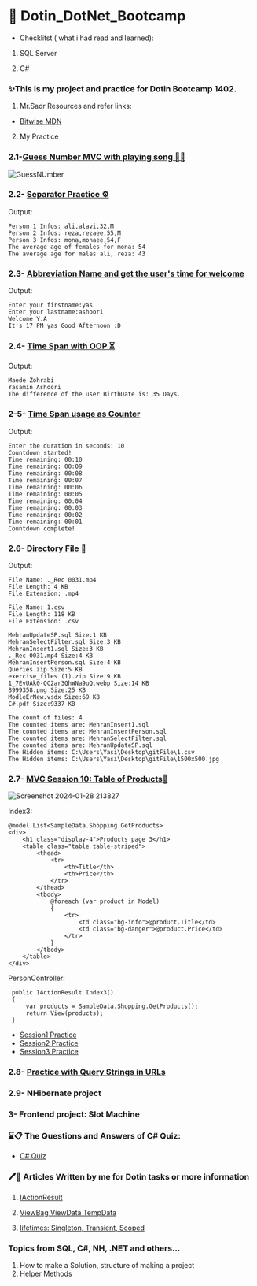  #  🥇 Dotin_DotNet_Bootcamp

- Checklitst ( what i had read and learned):

1. SQL Server

2. C#

### ✨This is my project and practice for Dotin Bootcamp 1402.

1. Mr.Sadr Resources and refer links:

- <a href="https://learn.microsoft.com/en-us/dotnet/csharp/language-reference/operators/bitwise-and-shift-operators">Bitwise MDN</a>

2. My Practice

### 2.1-<a href="https://github.com/yasaminashoori/Dotin-DotNet-Bootcamp/tree/master/CSProjects/MVCExamples">Guess Number MVC with playing song 🎲🎵</a>

![GuessNUmber](https://github.com/yasaminashoori/Dotin-DotNet-Bootcamp/assets/96047848/999f21e9-a1d4-409f-ac0c-c83ef41964d5)

### 2.2- <a href="https://github.com/yasaminashoori/Dotin-DotNet-Bootcamp/tree/master/CSProjects/SeparatorPractice">Separator Practice ⚙️</a>

Output:

```
Person 1 Infos: ali,alavi,32,M
Person 2 Infos: reza,rezaee,55,M
Person 3 Infos: mona,monaee,54,F
The average age of females for mona: 54
The average age for males ali, reza: 43
```

### 2.3- <a href="https://github.com/yasaminashoori/Dotin-DotNet-Bootcamp/tree/master/CSProjects/AbbreviationShowName">Abbreviation Name and get the user's time for welcome</a>

Output:

```
Enter your firstname:yas
Enter your lastname:ashoori
Welcome Y.A
It's 17 PM yas Good Afternoon :D
```

### 2.4- <a href="https://github.com/yasaminashoori/Dotin-DotNet-Bootcamp/tree/master/CSProjects/TimeSpan">Time Span with OOP ⏳</a>

Output:

```
Maede Zohrabi
Yasamin Ashoori
The difference of the user BirthDate is: 35 Days.

```

### 2-5- <a href="https://github.com/yasaminashoori/Dotin-DotNet-Bootcamp/tree/master/Dotin_C%23_Projects/TimeSpan_Example">Time Span usage as Counter</a>

Output:

```
Enter the duration in seconds: 10
Countdown started!
Time remaining: 00:10
Time remaining: 00:09
Time remaining: 00:08
Time remaining: 00:07
Time remaining: 00:06
Time remaining: 00:05
Time remaining: 00:04
Time remaining: 00:03
Time remaining: 00:02
Time remaining: 00:01
Countdown complete!
```

### 2.6- <a href="https://github.com/yasaminashoori/Dotin-DotNet-Bootcamp/tree/master/CSProjects/DirectoryFile">Directory File 📄</a>

Output:

```
File Name: ._Rec 0031.mp4
File Length: 4 KB
File Extension: .mp4

File Name: 1.csv
File Length: 118 KB
File Extension: .csv

MehranUpdateSP.sql Size:1 KB
MehranSelectFilter.sql Size:3 KB
MehranInsert1.sql Size:3 KB
._Rec 0031.mp4 Size:4 KB
MehranInsertPerson.sql Size:4 KB
Queries.zip Size:5 KB
exercise_files (1).zip Size:9 KB
1_7EvUAk0-QC2ar3QhWNa9uQ.webp Size:14 KB
8999358.png Size:25 KB
ModleErNew.vsdx Size:69 KB
C#.pdf Size:9337 KB

The count of files: 4
The counted items are: MehranInsert1.sql
The counted items are: MehranInsertPerson.sql
The counted items are: MehranSelectFilter.sql
The counted items are: MehranUpdateSP.sql
The Hidden items: C:\Users\Yasi\Desktop\gitFile\1.csv
The Hidden items: C:\Users\Yasi\Desktop\gitFile\1500x500.jpg
```

### 2.7- <a href="https://github.com/yasaminashoori/Dotin-DotNet-Bootcamp/tree/master/CSProjects/DirectoryFile">MVC Session 10: Table of Products📄</a>

![Screenshot 2024-01-28 213827](https://github.com/yasaminashoori/Dotin-DotNet-Bootcamp/assets/96047848/d36bae98-8174-46a0-b10e-3d98c32c575f)

Index3:

```
@model List<SampleData.Shopping.GetProducts>
<div>
    <h1 class="display-4">Products page 3</h1>
    <table class="table table-striped">
        <thead>
            <tr>
                <th>Title</th>
                <th>Price</th>
            </tr>
        </thead>
        <tbody>
            @foreach (var product in Model)
            {
                <tr>
                    <td class="bg-info">@product.Title</td>
                    <td class="bg-danger">@product.Price</td>
                </tr>
            }
        </tbody>
    </table>
</div>
```

PersonController:

```
 public IActionResult Index3()
 {
     var products = SampleData.Shopping.GetProducts();
     return View(products);
 }

```

- <a href="https://github.com/yasaminashoori/Dotin-DotNet-Bootcamp/tree/master/CSProjects/CSProjects_Part01">Session1 Practice</a>
- <a href="https://github.com/yasaminashoori/Dotin-DotNet-Bootcamp/tree/master/CSProjects/CSProjects_Part02">Session2 Practice</a>
- <a href="https://github.com/yasaminashoori/Dotin-DotNet-Bootcamp/tree/master/CSProjects/CSProjects_Part03">Session3 Practice</a>

### 2.8- <a href="">Practice with Query Strings in URLs</a>

### 2.9- NHibernate project

### 3- Frontend project: Slot Machine

### ⌛📋 The Questions and Answers of C# Quiz:

- <a href="https://github.com/yasaminashoori/Dotin-DotNet-Bootcamp/tree/master/C%23_Quiz">C# Quiz</a>

### 🖊️📝 Articles Written by me for Dotin tasks or more information

1. <a href="https://github.com/yasaminashoori/Dotin-DotNet-Bootcamp/blob/master/Articles/IActionResult.pdf">IActionResult</a>

2. <a href="https://github.com/yasaminashoori/Dotin-DotNet-Bootcamp/blob/master/Articles/ViewBag_ViewData_TempData.pdf">ViewBag ViewData TempData</a>

3. <a href="">lifetimes: Singleton, Transient, Scoped</a>

### Topics from SQL, C#, NH, .NET and others...

1. How to make a Solution, structure of making a project
2. Helper Methods
